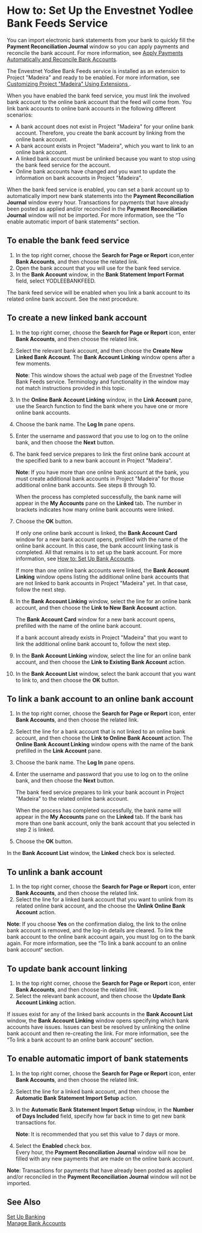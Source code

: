 <properties
                pageTitle="How to: Set Up the Envestnet Yodlee Bank Feeds Service| Project “Madeira”"
                description="How to: Set Up the Envestnet Yodlee Bank Feeds Service"
                services="project-madeira"
                documentationCenter=""
                authors="SorenGP"
/>
<tags
    ms.service="project-madeira"
    ms.topic="article"
    ms.devlang="na"
    ms.tgt_pltfrm="na"
    ms.workload="na"
    ms.date="05/12/2016"
    ms.author="SorenGP" />

# How to: Set Up the Envestnet Yodlee Bank Feeds Service
You can import electronic bank statements from your bank to quickly fill the **Payment Reconciliation Journal** window so you can apply payments and reconcile the bank account. For more information, see [Apply Payments Automatically and Reconcile Bank Accounts](receivables-apply-payments-auto-reconcile-bank-accounts.md).

The Envestnet Yodlee Bank Feeds service is installed as an extension to Project "Madeira" and ready to be enabled. For more information, see [Customizing Project "Madeira" Using Extensions ](ui-extensions.md).

When you have enabled the bank feed service, you must link the involved bank account to the online bank account that the feed will come from. You link bank accounts to online bank accounts in the following different scenarios:

- A bank account does not exist in Project "Madeira" for your online bank account. Therefore, you create the bank account by linking from the online bank account.
- A bank account exists in Project "Madeira", which you want to link to an online bank account.
- A linked bank account must be unlinked because you want to stop using the bank feed service for the account.
- Online bank accounts have changed and you want to update the information on bank accounts in Project "Madeira".

When the bank feed service is enabled, you can set a bank account up to automatically import new bank statements into the **Payment Reconciliation Journal** window every hour. Transactions for payments that have already been posted as applied and/or reconciled in the **Payment Reconciliation Journal** window will not be imported. For more information, see the “To enable automatic import of bank statements” section.

## To enable the bank feed service
1. In the top right corner, choose the **Search for Page or Report** icon,enter **Bank Accounts**, and then choose the related link.
2. Open the bank account that you will use for the bank feed service.
3. In the **Bank Account** window, in the **Bank Statement Import Format** field, select YODLEEBANKFEED.  

The bank feed service will be enabled when you link a bank account to its related online bank account. See the next procedure.  
  
## To create a new linked bank account
1. In the top right corner, choose the **Search for Page or Report** icon, enter **Bank Accounts**, and then choose the related link.
2. Select the relevant bank account, and then choose the **Create New Linked Bank Account**. The **Bank Account Linking** window opens after a few moments.

    **Note**: This window shows the actual web page of the Envestnet Yodlee Bank Feeds service. Terminology and functionality in the window may not match instructions provided in this topic.  
3. In the **Online Bank Account Linking** window, in the **Link Account** pane, use the Search function to find the bank where you have one or more online bank accounts.
4. Choose the bank name. The **Log In** pane opens.
5. Enter the username and password that you use to log on to the online bank, and then choose the **Next** button.  
6. The bank feed service prepares to link the first online bank account at the specified bank to a new bank account in Project "Madeira".

    **Note**: If you have more than one online bank account at the bank, you must create additional bank accounts in Project "Madeira" for those additional online bank accounts. See steps 8 through 10.

    When the process has completed successfully, the bank name will appear in the **My Accounts** pane on the **Linked** tab. The number in brackets indicates how many online bank accounts were linked.
7. Choose the **OK** button.

    If only one online bank account is linked, the **Bank Account Card** window for a new bank account opens, prefilled with the name of the online bank account. In this case, the bank account linking task is completed. All that remains is to set up the bank account. For more information, see [How to: Set Up Bank Accounts](bank-how-setup-bank-accounts.md).

    If more than one online bank accounts were linked, the **Bank Account Linking** window opens listing the additional online bank accounts that are not linked to bank accounts in Project "Madeira" yet. In that case, follow the next step.  
8. In the **Bank Account Linking** window, select the line for an online bank account, and then choose the **Link to New Bank Account** action.

    The **Bank Account Card** window for a new bank account opens, prefilled with the name of the online bank account.

    If a bank account already exists in Project "Madeira" that you want to link the additional online bank account to, follow the next step.  
9. In the **Bank Account Linking** window, select the line for an online bank account, and then choose the **Link to Existing Bank Account** action.
10. In the **Bank Account List** window, select the bank account that you want to link to, and then choose the **OK** button.

## To link a bank account to an online bank account
1. In the top right corner, choose the **Search for Page or Report** icon, enter **Bank Accounts**, and then choose the related link.
2. Select the line for a bank account that is not linked to an online bank account, and then choose the **Link to Online Bank Account** action. The **Online Bank Account Linking** window opens with the name of the bank prefilled in the **Link Account** pane.
3. Choose the bank name. The **Log In** pane opens.
4. Enter the username and password that you use to log on to the online bank, and then choose the **Next** button.

    The bank feed service prepares to link your bank account in Project "Madeira" to the related online bank account.

    When the process has completed successfully, the bank name will appear in the **My Accounts** pane on the **Linked** tab. If the bank has more than one bank account, only the bank account that you selected in step 2 is linked.
5. Choose the **OK** button.

In the **Bank Account List** window, the **Linked** check box is selected.

## To unlink a bank account
1. In the top right corner, choose the **Search for Page or Report** icon, enter **Bank Accounts**, and then choose the related link.  
2. Select the line for a linked bank account that you want to unlink from its related online bank account, and the choose the **Unlink Online Bank Account** action.

**Note**: If you choose **Yes** on the confirmation dialog, the link to the online bank account is removed, and the log-in details are cleared. To link the bank account to the online bank account again, you must log on to the bank again. For more information, see the “To link a bank account to an online bank account“ section.

## To update bank account linking
1. In the top right corner, choose the **Search for Page or Report** icon, enter **Bank Accounts**, and then choose the related link.
2. Select the relevant bank account, and then choose the **Update Bank Account Linking** action.

If issues exist for any of the linked bank accounts in the **Bank Account List** window, the **Bank Account Linking** window opens specifying which bank accounts have issues. Issues can best be resolved by unlinking the online bank account and then re-creating the link. For more information, see the “To link a bank account to an online bank account“ section.

## To enable automatic import of bank statements
1. In the top right corner, choose the **Search for Page or Report** icon, enter **Bank Accounts**, and then choose the related link.
2. Select the line for a linked bank account, and then choose the **Automatic Bank Statement Import Setup** action.
3. In the **Automatic Bank Statement Import Setup** window, in the **Number of Days Included** field, specify how far back in time to get new bank transactions for.

    **Note**: It is recommended that you set this value to 7 days or more.
4. Select the **Enabled** check box.  
Every hour, the **Payment Reconciliation Journal** window will now be filled with any new payments that are made on the online bank account.

**Note**: Transactions for payments that have already been posted as applied and/or reconciled in the **Payment Reconciliation Journal** window will not be imported.

## See Also  
[Set Up Banking](bank-setup-banking.md)  
[Manage Bank Accounts](bank-manage-bank-accounts.md)
